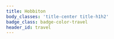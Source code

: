 ```yaml
---
title: Hobbiton
body_classes: 'title-center title-h1h2'
badge_class: badge-color-travel
header_id: travel
---
```


